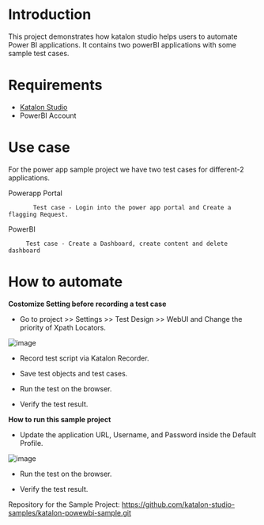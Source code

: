 # Introduction

This project demonstrates how katalon studio helps users to automate Power BI applications. It contains two powerBI applications with some sample test cases.

# Requirements

* [Katalon Studio][KS]
* PowerBI Account

# Use case

For the power app sample project we have two test cases for different-2 applications.

Powerapp Portal

           Test case - Login into the power app portal and Create a flagging Request.
           
PowerBI

         Test case - Create a Dashboard, create content and delete dashboard

# How to automate

**Costomize Setting before recording a test case**

* Go to project >> Settings >> Test Design >> WebUI and Change the priority of Xpath Locators.

![image](https://user-images.githubusercontent.com/84115288/214218084-b99e47c5-be63-49ad-89c2-fb4bcbcebb83.png)

* Record test script via Katalon Recorder.

* Save test objects and test cases.

* Run the test on the browser.

* Verify the test result.

**How to run this sample project**

* Update the application URL, Username, and Password inside the Default Profile.

![image](https://user-images.githubusercontent.com/84115288/215413135-6114c037-3f99-4a33-9b52-9805ab15628c.png)

* Run the test on the browser.

* Verify the test result.

Repository for the Sample Project: https://github.com/katalon-studio-samples/katalon-powewbi-sample.git

[KS]: <https://docs.katalon.com/docs/get-started/katalon-studio-installation/install-katalon-studio-on-macoswindows#download-katalon-studio> "Katalon Studio"
